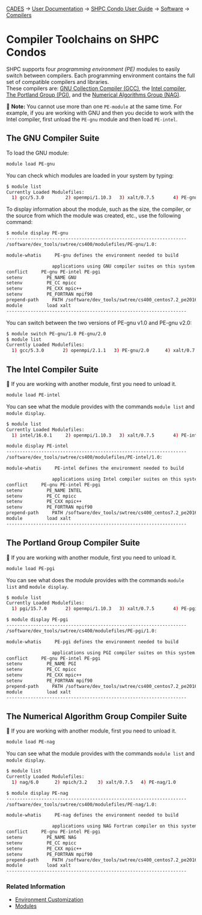 [CADES](http://support.cades.ornl.gov/) → [User Documentation](../../README.md) → [SHPC Condo User Guide](../overview.md) → [Software](../software.md) → [Compilers](compilers.md)

# Compiler Toolchains on SHPC Condos

SHPC supports four _programming environment (PE)_ modules to easily switch between compilers. Each programming environment contains the full set of compatible compilers and libraries.<br>
These compilers are: [GNU Collection Compiler (GCC)](https://gcc.gnu.org), the [Intel compiler](https://software.intel.com/en-us/intel-compilers), [The Portland Group (PGI)](https://www.pgroup.com), and the [Numerical Algorithms Group (NAG)](https://www.nag.com/nag-compiler).

📝 **Note:** You cannot use more than one `PE-module` at the same time. For example, if you are working with GNU and then you decide to work with the Intel compiler, first unload the `PE-gnu` module and then load `PE-intel`.

## The GNU Compiler Suite

To load the GNU module:

```bash
module load PE-gnu
```

You can check which modules are loaded in your system by typing:

```bash
$ module list
Currently Loaded Modulefiles:
  1) gcc/5.3.0        2) openmpi/1.10.3   3) xalt/0.7.5       4) PE-gnu/1.0
```

To display information about the module, such as the size, the compiler, or the source from which the module was created, etc., use the following command:

```bash
$ module display PE-gnu
-------------------------------------------------------------------
/software/dev_tools/swtree/cs400/modulefiles/PE-gnu/1.0:

module-whatis     PE-gnu defines the environment needed to build

                 applications using GNU compiler suites on this system.
conflict     PE-gnu PE-intel PE-pgi
setenv         PE_NAME GNU
setenv         PE_CC mpicc
setenv         PE_CXX mpic++
setenv         PE_FORTRAN mpif90
prepend-path     PATH /software/dev_tools/swtree/cs400_centos7.2_pe2016-08/PE/1.0/noarch/bin
module         load xalt
-------------------------------------------------------------------
```

You can switch between the two versions of PE-gnu v1.0 and PE-gnu v2.0:

```bash
$ module switch PE-gnu/1.0 PE-gnu/2.0
$ module list
Currently Loaded Modulefiles:
  1) gcc/5.3.0       2) openmpi/2.1.1   3) PE-gnu/2.0      4) xalt/0.7.5
```

## The Intel Compiler Suite

📝 If you are working with another module, first you need to unload it.

```bash
module load PE-intel
```

You can see what the module provides with the commands `module list` and `module display`.

```bash
$ module list
Currently Loaded Modulefiles:
  1) intel/16.0.1     2) openmpi/1.10.3   3) xalt/0.7.5       4) PE-intel/1.0
```

```bash
module display PE-intel
-------------------------------------------------------------------
/software/dev_tools/swtree/cs400/modulefiles/PE-intel/1.0:

module-whatis     PE-intel defines the environment needed to build

                 applications using Intel compiler suites on this system.
conflict     PE-gnu PE-intel PE-pgi
setenv         PE_NAME INTEL
setenv         PE_CC mpicc
setenv         PE_CXX mpic++
setenv         PE_FORTRAN mpif90
prepend-path     PATH /software/dev_tools/swtree/cs400_centos7.2_pe2016-08/PE/1.0/noarch/bin
module         load xalt
-------------------------------------------------------------------
```

## The Portland Group Compiler Suite

📝 If you are working with another module, first you need to unload it.

```bash
module load PE-pgi
```

You can see what does the module provides with the commands `module list` and `module display`.

```bash
$ module list
Currently Loaded Modulefiles:
  1) pgi/15.7.0       2) openmpi/1.10.3   3) xalt/0.7.5       4) PE-pgi/1.0
```

```bash
$ module display PE-pgi
-------------------------------------------------------------------
/software/dev_tools/swtree/cs400/modulefiles/PE-pgi/1.0:

module-whatis     PE-pgi defines the environment needed to build

                 applications using PGI compiler suites on this system.
conflict     PE-gnu PE-intel PE-pgi
setenv         PE_NAME PGI
setenv         PE_CC mpicc
setenv         PE_CXX mpic++
setenv         PE_FORTRAN mpif90
prepend-path     PATH /software/dev_tools/swtree/cs400_centos7.2_pe2016-08/PE/1.0/noarch/bin
module         load xalt
-------------------------------------------------------------------
```

## The Numerical Algorithm Group Compiler Suite

📝 If you are working with another module, first you need to unload it.

```bash
module load PE-nag
```

You can see what the module provides with the commands `module list` and `module display`.

```bash
$ module list
Currently Loaded Modulefiles:
  1) nag/6.0      2) mpich/3.2    3) xalt/0.7.5   4) PE-nag/1.0
```

```bash
$ module display PE-nag
-------------------------------------------------------------------
/software/dev_tools/swtree/cs400/modulefiles/PE-nag/1.0:

module-whatis     PE-nag defines the environment needed to build

                 applications using NAG Fortran compiler on this system.
conflict     PE-gnu PE-intel PE-pgi
setenv         PE_NAME NAG
setenv         PE_CC mpicc
setenv         PE_CXX mpic++
setenv         PE_FORTRAN mpif90
prepend-path     PATH /software/dev_tools/swtree/cs400_centos7.2_pe2016-08/PE/1.0/noarch/bin
module         load xalt
-------------------------------------------------------------------
```

### Related Information

- [Environment Customization](condos/software/environment.md)
- [Modules](condos/software/modules.md)
